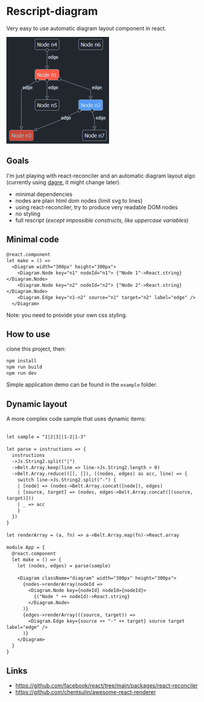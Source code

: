 # Rescript-diagram

Very easy to use automatic diagram layout component in react.

![screenshot](screenshot.png)

## Goals

I'm just playing with react-reconciler and an automatic diagram layout algo 
(currently using [dagre](https://github.com/dagrejs/dagre), it might change later).

- minimal dependencies
- nodes are plain html dom nodes (limit svg to lines)
- using react-reconciler, try to produce very readable DOM nodes
- no styling
- full rescript (_except impossible constructs, like uppercase variables_)

## Minimal code

```rescript
@react.component
let make = () =>
  <Diagram width="300px" height="300px">
    <Diagram.Node key="n1" nodeId="n1"> {"Node 1"->React.string} </Diagram.Node>
    <Diagram.Node key="n2" nodeId="n2"> {"Node 2"->React.string} </Diagram.Node>
    <Diagram.Edge key="n1-n2" source="n1" target="n2" label="edge" />
  </Diagram>
```

Note: you need to provide your own css styling.

## How to use

clone this project, then:

```
npm install
npm run build
npm run dev 
```

Simple application demo can be found in the `example` folder.

## Dynamic layout

A more complex code sample that uses dynamic items:

```rescript

let sample = "1|2|3||1-2|1-3"

let parse = instructions => {
  instructions
  ->Js.String2.split("|")
  ->Belt.Array.keep(line => line->Js.String2.length > 0)
  ->Belt.Array.reduce(([], []), ((nodes, edges) as acc, line) => {
    switch line->Js.String2.split("-") {
    | [node] => (nodes->Belt.Array.concat([node]), edges)
    | [source, target] => (nodes, edges->Belt.Array.concat([(source, target)]))
    | _ => acc
    }
  })
}

let renderArray = (a, fn) => a->Belt.Array.map(fn)->React.array

module App = {
  @react.component
  let make = () => {
    let (nodes, edges) = parse(sample)

    <Diagram className="diagram" width="300px" height="300px">
      {nodes->renderArray(nodeId =>
        <Diagram.Node key={nodeId} nodeId={nodeId}>
          {("Node " ++ nodeId)->React.string}
        </Diagram.Node>
      )}
      {edges->renderArray(((source, target)) =>
        <Diagram.Edge key={source ++ "-" ++ target} source target label="edge" />
      )}
    </Diagram>
  }
}
```

## Links

- https://github.com/facebook/react/tree/main/packages/react-reconciler
- https://github.com/chentsulin/awesome-react-renderer

